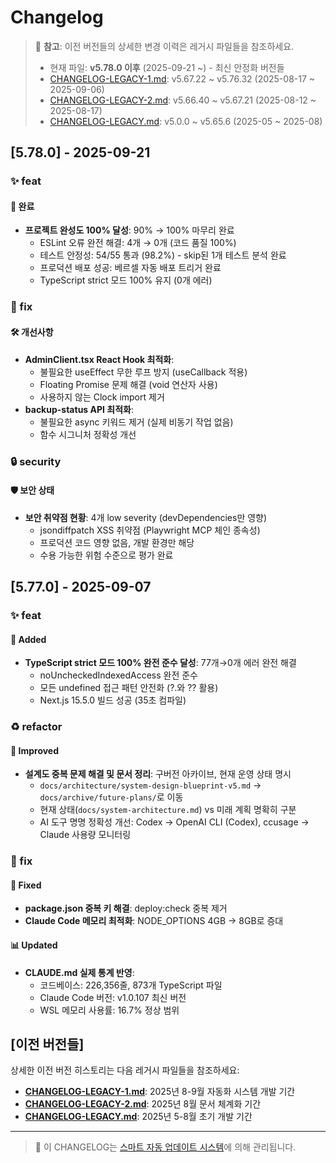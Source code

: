 # Changelog

> 📌 **참고**: 이전 버전들의 상세한 변경 이력은 레거시 파일들을 참조하세요.
>
> - 현재 파일: **v5.78.0 이후** (2025-09-21 ~) - 최신 안정화 버전들
> - [CHANGELOG-LEGACY-1.md](./CHANGELOG-LEGACY-1.md): v5.67.22 ~ v5.76.32 (2025-08-17 ~ 2025-09-06) 
> - [CHANGELOG-LEGACY-2.md](./CHANGELOG-LEGACY-2.md): v5.66.40 ~ v5.67.21 (2025-08-12 ~ 2025-08-17)
> - [CHANGELOG-LEGACY.md](./CHANGELOG-LEGACY.md): v5.0.0 ~ v5.65.6 (2025-05 ~ 2025-08)

## [5.78.0] - 2025-09-21

### ✨ feat

#### 🎯 완료
- **프로젝트 완성도 100% 달성**: 90% → 100% 마무리 완료
  - ESLint 오류 완전 해결: 4개 → 0개 (코드 품질 100%)
  - 테스트 안정성: 54/55 통과 (98.2%) - skip된 1개 테스트 분석 완료
  - 프로덕션 배포 성공: 베르셀 자동 배포 트리거 완료
  - TypeScript strict 모드 100% 유지 (0개 에러)

### 🔧 fix

#### 🛠️ 개선사항
- **AdminClient.tsx React Hook 최적화**:
  - 불필요한 useEffect 무한 루프 방지 (useCallback 적용)
  - Floating Promise 문제 해결 (void 연산자 사용)
  - 사용하지 않는 Clock import 제거
- **backup-status API 최적화**:
  - 불필요한 async 키워드 제거 (실제 비동기 작업 없음)
  - 함수 시그니처 정확성 개선

### 🔒 security

#### 🛡️ 보안 상태
- **보안 취약점 현황**: 4개 low severity (devDependencies만 영향)
  - jsondiffpatch XSS 취약점 (Playwright MCP 체인 종속성)
  - 프로덕션 코드 영향 없음, 개발 환경만 해당
  - 수용 가능한 위험 수준으로 평가 완료

## [5.77.0] - 2025-09-07

### ✨ feat

#### 🚀 Added

- **TypeScript strict 모드 100% 완전 준수 달성**: 77개→0개 에러 완전 해결
  - noUncheckedIndexedAccess 완전 준수
  - 모든 undefined 접근 패턴 안전화 (?.와 ?? 활용)
  - Next.js 15.5.0 빌드 성공 (35초 컴파일)

### ♻️ refactor

#### 🔧 Improved

- **설계도 중복 문제 해결 및 문서 정리**: 구버전 아카이브, 현재 운영 상태 명시
  - `docs/architecture/system-design-blueprint-v5.md` → `docs/archive/future-plans/`로 이동
  - 현재 상태(`docs/system-architecture.md`) vs 미래 계획 명확히 구분
  - AI 도구 명명 정확성 개선: Codex → OpenAI CLI (Codex), ccusage → Claude 사용량 모니터링

### 🔧 fix

#### 🐛 Fixed

- **package.json 중복 키 해결**: deploy:check 중복 제거
- **Claude Code 메모리 최적화**: NODE_OPTIONS 4GB → 8GB로 증대

#### 📊 Updated

- **CLAUDE.md 실제 통계 반영**: 
  - 코드베이스: 226,356줄, 873개 TypeScript 파일
  - Claude Code 버전: v1.0.107 최신 버전
  - WSL 메모리 사용률: 16.7% 정상 범위

## [이전 버전들]

상세한 이전 버전 히스토리는 다음 레거시 파일들을 참조하세요:

- **[CHANGELOG-LEGACY-1.md](./CHANGELOG-LEGACY-1.md)**: 2025년 8-9월 자동화 시스템 개발 기간
- **[CHANGELOG-LEGACY-2.md](./CHANGELOG-LEGACY-2.md)**: 2025년 8월 문서 체계화 기간  
- **[CHANGELOG-LEGACY.md](./CHANGELOG-LEGACY.md)**: 2025년 5-8월 초기 개발 기간

---

> 🤖 이 CHANGELOG는 [스마트 자동 업데이트 시스템](./docs/development/smart-changelog-system.md)에 의해 관리됩니다.